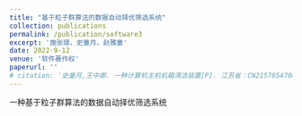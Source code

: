 ```yaml
---
title: "基于粒子群算法的数据自动择优筛选系统"
collection: publications
permalink: /publication/software3
excerpt: '施张璟，史童月，赵雅童'
date: 2022-9-12
venue: '软件著作权'
paperurl: ''
# citation: '史童月,王中卿. 一种计算机主机机箱清洁装置[P]. 江苏省：CN215785470U,2022-02-11.'
---
```

一种基于粒子群算法的数据自动择优筛选系统

